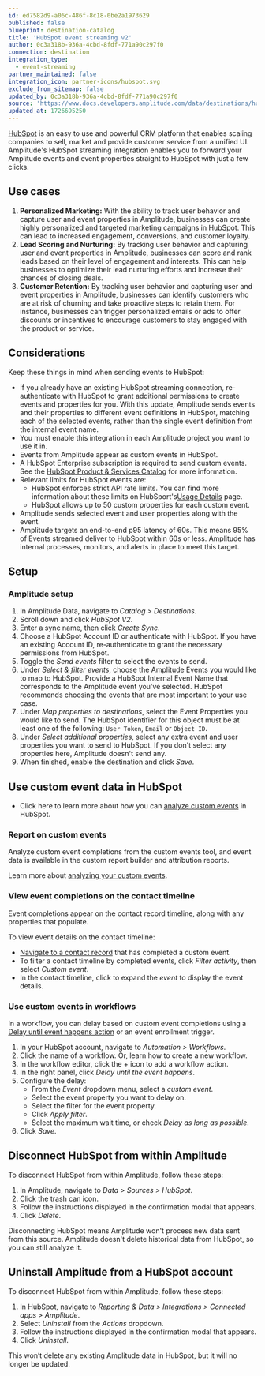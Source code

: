 ```yaml
---
id: ed7582d9-a06c-486f-8c18-0be2a1973629
published: false
blueprint: destination-catalog
title: 'HubSpot event streaming v2'
author: 0c3a318b-936a-4cbd-8fdf-771a90c297f0
connection: destination
integration_type:
  - event-streaming
partner_maintained: false
integration_icon: partner-icons/hubspot.svg
exclude_from_sitemap: false
updated_by: 0c3a318b-936a-4cbd-8fdf-771a90c297f0
source: 'https://www.docs.developers.amplitude.com/data/destinations/hubspot-event-streaming-v2/'
updated_at: 1726695250
---
```

<!--MZ: Unpublished 9/18/2024-->

[HubSpot](https://www.hubspot.com/) is an easy to use and powerful CRM platform that enables scaling companies to sell, market and provide customer service from a unified UI. Amplitude's HubSpot streaming integration enables you to forward your Amplitude events and event properties straight to HubSpot with just a few clicks.

## Use cases

1. **Personalized Marketing:** With the ability to track user behavior and capture user and event properties in Amplitude, businesses can create highly personalized and targeted marketing campaigns in HubSpot. This can lead to increased engagement, conversions, and customer loyalty.
2. **Lead Scoring and Nurturing:** By tracking user behavior and capturing user and event properties in Amplitude, businesses can score and rank leads based on their level of engagement and interests. This can help businesses to optimize their lead nurturing efforts and increase their chances of closing deals.
3. **Customer Retention:** By tracking user behavior and capturing user and event properties in Amplitude, businesses can identify customers who are at risk of churning and take proactive steps to retain them. For instance, businesses can trigger personalized emails or ads to offer discounts or incentives to encourage customers to stay engaged with the product or service.

## Considerations

Keep these things in mind when sending events to HubSpot:

- If you already have an existing HubSpot streaming connection, re-authenticate with HubSpot to grant additional permissions to create events and properties for you. With this update, Amplitude sends events and their properties to different event definitions in HubSpot, matching each of the selected events, rather than the single event definition from the internal event name.
- You must enable this integration in each Amplitude project you want to use it in.
- Events from Amplitude appear as custom events in HubSpot.
- A HubSpot Enterprise subscription is required to send custom events. See the [HubSpot Product & Services Catalog](https://legal.hubspot.com/hubspot-product-and-services-catalog) for more information.
- Relevant limits for HubSpot events are:
    - HubSpot enforces strict API rate limits. You can find more information about these limits on HubSport's[Usage Details](https://developers.HubSpot.com/docs/api/usage-details) page.
    - HubSpot allows up to 50 custom properties for each custom event.
- Amplitude sends selected event and user properties along with the event.
- Amplitude targets an end-to-end p95 latency of 60s. This means 95% of Events streamed deliver to HubSpot within 60s or less. Amplitude has internal processes, monitors, and alerts in place to meet this target.     

## Setup

### Amplitude setup

1. In Amplitude Data, navigate to *Catalog > Destinations*.
2. Scroll down and click *HubSpot V2*.
3. Enter a sync name, then click *Create Sync*.
4. Choose a HubSpot Account ID or authenticate with HubSpot. If you have an existing Account ID, re-authenticate to grant the necessary permissions from HubSpot.
5. Toggle the *Send events* filter to select the events to send.
6. Under *Select & filter events*, choose the Amplitude Events you would like to map to HubSpot. Provide a HubSpot Internal Event Name that corresponds to the Amplitude event you’ve selected. HubSpot recommends choosing the events that are most important to your use case.
7. Under *Map properties to destinations*, select the Event Properties you would like to send. The HubSpot identifier for this object must be at least one of the following: `User Token`, `Email` or `Object ID`.
8. Under *Select additional properties*, select any extra event and user properties you want to send to HubSpot. If you don't select any properties here, Amplitude doesn't send any.
9. When finished, enable the destination and click *Save*.

## Use custom event data in HubSpot

- Click here to learn more about how you can [analyze custom events](https://knowledge.HubSpot.com/analytics-tools/analyze-custom-behavioral-events) in HubSpot.
  
### Report on custom events

Analyze custom event completions from the custom events tool, and event data is available in the custom report builder and attribution reports.

Learn more about [analyzing your custom events](https://knowledge.hubspot.com/analytics-tools/analyze-custom-behavioral-events).

### View event completions on the contact timeline

Event completions appear on the contact record timeline, along with any properties that populate.

To view event details on the contact timeline:

- [Navigate to a contact record](https://knowledge.hubspot.com/records/work-with-records) that has completed a custom event.
- To filter a contact timeline by completed events, click *Filter activity*, then select *Custom event*.
- In the contact timeline, click to expand the *event* to display the event details.

### Use custom events in workflows

In a workflow, you can delay based on custom event completions using a [Delay until event happens action](https://knowledge.hubspot.com/workflows/use-delays) or an event enrollment trigger.

1. In your HubSpot account, navigate to *Automation > Workflows*.
2. Click the name of a workflow. Or, learn how to create a new workflow.
3. In the workflow editor, click the + icon to add a workflow action.
4. In the right panel, click *Delay until the event happens*.
5. Configure the delay:
    - From the *Event* dropdown menu, select a *custom event*.
    - Select the event property you want to delay on.
    - Select the filter for the event property.
    - Click *Apply filter*.
    - Select the maximum wait time, or check *Delay as long as possible*.
6. Click *Save*.

## Disconnect HubSpot from within Amplitude

To disconnect HubSpot from within Amplitude, follow these steps:

1. In Amplitude, navigate to *Data > Sources > HubSpot*.
2. Click the trash can icon.
3. Follow the instructions displayed in the confirmation modal that appears.
4. Click *Delete*.

Disconnecting HubSpot means Amplitude won't process new data sent from this source. Amplitude doesn't delete historical data from HubSpot, so you can still analyze it.

## Uninstall Amplitude from a HubSpot account

To disconnect HubSpot from within Amplitude, follow these steps:

1. In HubSpot, navigate to *Reporting & Data > Integrations > Connected apps > Amplitude*.
2. Select *Uninstall* from the *Actions* dropdown.
3. Follow the instructions displayed in the confirmation modal that appears.
4. Click *Uninstall*.

This won’t delete any existing Amplitude data in HubSpot, but it will no longer be updated.